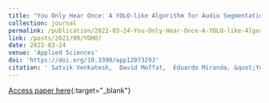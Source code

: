 ```yaml
---
title: "You Only Hear Once: A YOLO-like Algorithm for Audio Segmentation and Sound Event Detection"
collection: journal
permalink: /publication/2022-03-24-You-Only-Hear-Once-A-YOLO-like-Algorithm-for-Audio-Segmentation-and-Sound-Event-Detection
link: /posts/2021/09/YOHO/
date: 2022-03-24
venue: 'Applied Sciences'
doi: 'https://doi.org/10.3390/app12073293'
citation: ' Satvik Venkatesh,  David Moffat,  Eduardo Miranda, &quot;You Only Hear Once: A YOLO-like Algorithm for Audio Segmentation and Sound Event Detection.&quot; Applied Sciences, 12, 3293. 2022. DOI 10.3390/app12073293'
---
```

[Access paper here](https://doi.org/10.3390/app12073293){:target="_blank"}
